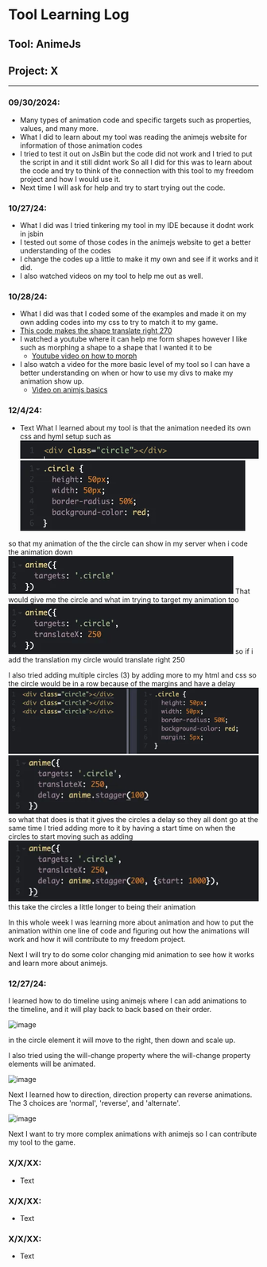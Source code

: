 # Tool Learning Log

## Tool: **AnimeJs**

## Project: **X**

---

### 09/30/2024:
* Many types of animation code and specific targets such as properties, values, and many more.
* What I did to learn about my tool was reading the animejs website for information of those animation codes
* I tried to test it out on JsBin but the code did not work and I tried to put the script in and it still didnt work
So all I did for this was to learn about the code and try to think of the connection with this tool to my freedom project and how I would use it.
* Next time I will ask for help and try to start trying out the code.

### 10/27/24:
* What I did was I tried tinkering my tool in my IDE because it dodnt work in jsbin
* I tested out some of those codes in the animejs website to get a better understanding of the codes
* I change the codes up a little to make it my own and see if it works and it did.
* I also watched videos on my tool to help me out as well.

### 10/28/24:
* What I did was that I coded some of the examples and made it on my own adding codes into my css to try to match it to my game.
* [This code makes the shape translate right 270](image-1.png)
* I watched a youtube where it can help me form shapes however I like such as morphing a shape to a shape that I wanted it to be
    * [Youtube video on how to morph](https://www.youtube.com/watch?v=mAKYW_1f-dw&t=482s)
* I also watch a video for the more basic level of my tool so I can have a better understanding on when or how to use my divs to make my animation show up.
    * [Video on animjs basics](https://www.youtube.com/watch?v=uRDLFXxihgc)


### 12/4/24:
* Text
What I learned about my tool is that the animation needed its own css and hyml setup such as
![IMAGE 1](image-4.png)
![image 2](image-5.png)

so that my animation of the the circle can show in my server when i code the animation down
![image 3](image-6.png)
That would give me the circle and what im trying to target my animation too
![image 4](image-7.png)
so if i add the translation my circle would translate right 250

I also tried adding multiple circles (3) by adding more to my html and css so the circle would be in a row because of the margins and have a delay
![image 5](image-8.png)
![image 6](image-9.png)
so what that does is that it gives the circles a delay so they all dont go at the same time
I tried adding more to it by having a start time on when the circles to start moving such as adding
![image 7](image-10.png)
this take the circles a little longer to being their animation

In this whole week I was learning more about animation and how to put the animation within one line of code and figuring out how the animations will work and how it will contribute to my freedom project.

Next I will try to do some color changing mid animation to see how it works and learn more about animejs.

### 12/27/24:
I learned how to do timeline using animejs where I can add animations to the timeline, and it will play back to back based on their order.

![image](https://github.com/user-attachments/assets/baf3f4cc-029c-45eb-a3b9-5eccf2888f06)


in the circle element it will move to the right, then down and scale up.

I also tried using the will-change property where the will-change property elements will be animated. 

![image](https://github.com/user-attachments/assets/a234d726-a6f3-4227-abd6-5c49a2557332)


Next I learned how to direction, direction property can reverse animations. The 3 choices are 'normal', 'reverse', and 'alternate'.

![image](https://github.com/user-attachments/assets/d88d0abd-d824-427e-baa2-11e78e0a3a5f)


Next I want to try more complex animations with animejs so I can contribute my tool to the game.



### X/X/XX:
* Text

### X/X/XX:
* Text

### X/X/XX:
* Text


<!--
* Links you used today (websites, videos, etc)
* Things you tried, progress you made, etc
* Challenges, a-ha moments, etc
* Questions you still have
* What you're going to try next
-->
